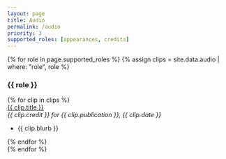 ```yaml
---
layout: page
title: Audio
permalink: /audio
priority: 3
supported_roles: [appearances, credits]
---
```

<div>
{% for role in page.supported_roles %}
  {% assign clips = site.data.audio | where: "role", role %}
  <div class="row pad-top">
    <div class="column left-rail">
      <h3>
        {{ role }}
      </h3>
    </div>
    <div class="column">
      {% for clip in clips %}
      <div>
        <a href="{{ clip.link }}"><u>{{ clip.title }}</u></a>
        <br/>
        <i>{{ clip.credit }} for {{ clip.publication }}, {{ clip.date }}</i>
        <ul>
          <li class="boom">
            {{ clip.blurb }}
          </li>
        </ul>
      </div>
      {% endfor %}
    </div>
  </div>
{% endfor %}
</div>